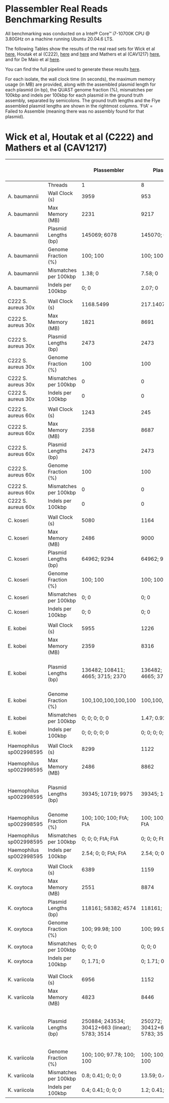 # Plassembler Real Reads Benchmarking Results 

All benchmarking was conducted on a Intel® Core™ i7-10700K CPU @ 3.80GHz on a machine running Ubuntu 20.04.6 LTS. 

The following Tables show the results of the real read sets for Wick et al [here](https://github.com/rrwick/Small-plasmid-Nanopore/blob/main/method.md), Houtak et al (C222), [here](https://doi.org/10.1101/2023.03.28.534496) and [here](https://github.com/gbouras13/CRS_Saureus_Evolutionary_Landscape) and Mathers et al (CAV1217) [here](https://doi.org/10.1128/AAC.01823-16), and for De Maio et al [here](https://doi.org/10.1099/mgen.0.000294).

You can find the full pipeline used to generate these results [here](https://github.com/gbouras13/plassembler_simulation_benchmarking).

For each isolate, the wall clock time (in seconds), the maximum memory usage (in MB) are provided, along with the assembled plasmid length for each plasmid  (in bp), the QUAST genome fraction (%), mismatches per 100kbp and indels per 100kbp for each plasmid in the ground truth assembly, separated by semicolons. The ground truth lengths and the Flye assembled plasmid lengths are shown in the rightmost columns. ‘FtA’ = Failed to Assemble (meaning there was no assembly found for that plasmid).


Wick et al, Houtak et al (C222) and Mathers et al (CAV1217)
=================================

|                         |                       | Plassembler                                    | Plassembler                                    | Plassembler                                    | Unicycler                                      | Unicycler                                      | Unicycler                                      | Ground Truth Length                        | Flye Length (From Plassembler) |
| ----------------------- | --------------------- | ---------------------------------------------- | ---------------------------------------------- | ---------------------------------------------- | ---------------------------------------------- | ---------------------------------------------- | ---------------------------------------------- | ------------------------------------------ | ------------------------------ |
|                         | Threads               | 1                                              | 8                                              | 16                                             | 1                                              | 8                                              | 16                                             |                                            |                                |
| A. baumannii            | Wall Clock (s)        | 3959                                           | 953                                            | 476                                            | 46227                                          | 7442                                           | 3649                                           |                                            |                                |
| A. baumannii            | Max Memory (MB)       | 2231                                           | 9217                                           | 15816                                          | 5180                                           | 7003                                           | 14041                                          |                                            |                                |
| A. baumannii            | Plasmid Lengths (bp)  | 145069; 6078                                   | 145070; 6078                                   | 145068; 6078                                   | 145069; 6078                                   | 145069; 6078                                   | 145069; 6078                                   | 145069; 6078                               | 145024; 12158                  |
| A. baumannii            | Genome Fraction (%)   | 100; 100                                       | 100; 100                                       | 100; 100                                       | 100; 100                                       | 100; 100                                       | 100; 100                                       |                                            |                                |
| A. baumannii            | Mismatches per 100kbp | 1.38; 0                                        | 7.58; 0                                        | 2.07; 0                                        | 18.19; 0                                       | 18.19; 0                                       | 18.19; 0                                       |                                            |                                |
| A. baumannii            | Indels per 100kbp     | 0; 0                                           | 2.07; 0                                        | 0.69; 0                                        | 0.63; 0                                        | 0.63; 0                                        | 0.63; 0                                        |                                            |                                |
|                         |                       |                                                |                                                |                                                |                                                |                                                |                                                |                                            |                                |
| C222 S. aureus 30x      | Wall Clock (s)        | 1168.5499                                      | 217.1407                                       | 200.3126                                       | 23910.1907                                     | 2889.0714                                      | 1947.4743                                      |                                            |                                |
| C222 S. aureus 30x      | Max Memory (MB)       | 1821                                           | 8691                                           | 4788                                           | 3385                                           | 6779                                           | 12504.45                                       |                                            |                                |
| C222 S. aureus 30x      | Plasmid Lengths (bp)  | 2473                                           | 2473                                           | 2473                                           | 2473                                           | 2473                                           | 2473                                           | 2473                                       | 2471                           |
| C222 S. aureus 30x      | Genome Fraction (%)   | 100                                            | 100                                            | 100                                            | 100                                            | 100                                            | 100                                            |                                            |                                |
| C222 S. aureus 30x      | Mismatches per 100kbp | 0                                              | 0                                              | 0                                              | 0                                              | 0                                              | 0                                              |                                            |                                |
| C222 S. aureus 30x      | Indels per 100kbp     | 0                                              | 0                                              | 0                                              | 0                                              | 0                                              | 0                                              |                                            |                                |
|                         |                       |                                                |                                                |                                                |                                                |                                                |                                                |                                            |                                |
| C222 S. aureus 60x      | Wall Clock (s)        | 1243                                           | 245                                            | 219.07                                         | 31093.06                                       | 3679.12                                        | 2420.97                                        |                                            |                                |
| C222 S. aureus 60x      | Max Memory (MB)       | 2358                                           | 8687                                           | 4700                                           | 3385                                           | 6958                                           | 13553.79                                       |                                            |                                |
| C222 S. aureus 60x      | Plasmid Lengths (bp)  | 2473                                           | 2473                                           | 2473                                           | 2473                                           | 2473                                           | 2473                                           | 2473                                       | 2471                           |
| C222 S. aureus 60x      | Genome Fraction (%)   | 100                                            | 100                                            | 100                                            | 100                                            | 100                                            | 100                                            |                                            |                                |
| C222 S. aureus 60x      | Mismatches per 100kbp | 0                                              | 0                                              | 0                                              | 0                                              | 0                                              | 0                                              |                                            |                                |
| C222 S. aureus 60x      | Indels per 100kbp     | 0                                              | 0                                              | 0                                              | 0                                              | 0                                              | 0                                              |                                            |                                |
|                         |                       |                                                |                                                |                                                |                                                |                                                |                                                |                                            |                                |
| C. koseri               | Wall Clock (s)        | 5080                                           | 1164                                           | 664                                            | 46448                                          | 7518                                           | 3695.6499                                      |                                            |                                |
| C. koseri               | Max Memory (MB)       | 2486                                           | 9000                                           | 13084                                          | 4868                                           | 7781                                           | 14041.38                                       |                                            |                                |
| C. koseri               | Plasmid Lengths (bp)  | 64962; 9294                                    | 64962; 9294                                    | 64962; 9294                                    | 64962; 9294                                    | 64962; 9294                                    | 64962; 9294                                    | 64962; 9294                                | 64931; 9287                    |
| C. koseri               | Genome Fraction (%)   | 100; 100                                       | 100; 100                                       | 100; 100                                       | 100; 100                                       | 100; 100                                       | 100; 100                                       |                                            |                                |
| C. koseri               | Mismatches per 100kbp | 0; 0                                           | 0; 0                                           | 0; 0                                           | 0; 0                                           | 0; 0                                           | 0; 0                                           |                                            |                                |
| C. koseri               | Indels per 100kbp     | 0; 0                                           | 0; 0                                           | 0; 0                                           | 0; 0                                           | 0; 0                                           | 0; 0                                           |                                            |                                |
|                         |                       |                                                |                                                |                                                |                                                |                                                |                                                |                                            |                                |
| E. kobei                | Wall Clock (s)        | 5955                                           | 1226                                           | 955                                            | 50203                                          | 7752                                           | 4112.6985                                      |                                            |                                |
| E. kobei                | Max Memory (MB)       | 2359                                           | 8316                                           | 5538                                           | 4473                                           | 7616                                           | 14062.13                                       |                                            |                                |
| E. kobei                | Plasmid Lengths (bp)  | 136482; 108411; 4665; 3715; 2370               | 136482; 108411; 4665; 3715; 2370               | 136478; 108411; 4665; 3715; 2370               | 136482; 108411; 4665; 3715; 2370               | 136482; 108411; 4665; 3715; 2370               | 136482; 108411; 4665; 3715; 2370               | 136482; 108411; 4665; 3715; 2370           | 136409; 108359                 |
| E. kobei                | Genome Fraction (%)   | 100,100,100,100,100                            | 100,100,100,100,100                            | 100,100,100,100,100                            | 100,100,100,100,100                            | 100,100,100,100,100                            | 100,100,100,100,100                            |                                            |                                |
| E. kobei                | Mismatches per 100kbp | 0; 0; 0; 0; 0                                  | 1.47; 0.92; 0; 0; 0                            | 0.73; 0; 0; 0; 0                               | 137.47; 3.6; 0; 0; 0                           | 137.47; 3.6; 0; 0; 0                           | 137.47; 3.6; 0; 0; 0                           |                                            |                                |
| E. kobei                | Indels per 100kbp     | 0; 0; 0; 0; 0                                  | 0; 0; 0; 0; 0                                  | 2.2; 0; 0; 0; 0                                | 4.68; 0; 0; 0; 0                               | 4.68; 0; 0; 0; 0                               | 4.68; 0; 0; 0; 0                               |                                            |                                |
|                         |                       |                                                |                                                |                                                |                                                |                                                |                                                |                                            |                                |
| Haemophilus sp002998595 | Wall Clock (s)        | 8299                                           | 1122                                           | 751.2137                                       | 37282                                          | 4509                                           | 2944                                           |                                            |                                |
| Haemophilus sp002998595 | Max Memory (MB)       | 2486                                           | 8862                                           | 16397.36                                       | 4064                                           | 7455                                           | 14041                                          |                                            |                                |
| Haemophilus sp002998595 | Plasmid Lengths (bp)  | 39345; 10719; 9975                             | 39345; 10719; 9975                             | 39345; 10719; 9975                             | 39345; 10719; 9975                             | 39345; 10719; 9975                             | 39345; 10719; 9975                             | 39398; 10719; 9975; 7392; 5675             | 39384; 21380; 19932; FtA; 5667 |
| Haemophilus sp002998595 | Genome Fraction (%)   | 100; 100; 100; FtA; FtA                        | 100; 100; 100; FtA; FtA                        | 100; 100; 100; FtA; FtA                        | 100; 100; 100; FtA; FtA                        | 100; 100; 100; FtA; FtA                        | 100; 100; 100; FtA; FtA                        |                                            |                                |
| Haemophilus sp002998595 | Mismatches per 100kbp | 0; 0; 0; FtA; FtA                              | 0; 0; 0; FtA; FtA                              | 0; 0; 0; FtA; FtA                              | 0; 0; 0; FtA; FtA                              | 0; 0; 0; FtA; FtA                              | 0; 0; 0; FtA; FtA                              |                                            |                                |
| Haemophilus sp002998595 | Indels per 100kbp     | 2.54; 0; 0; FtA; FtA                           | 2.54; 0; 0; FtA; FtA                           | 2.54; 0; 0; FtA; FtA                           | 2.54; 0; 0; FtA; FtA                           | 2.54; 0; 0; FtA; FtA                           | 2.54; 0; 0; FtA; FtA                           |                                            |                                |
|                         |                       |                                                |                                                |                                                |                                                |                                                |                                                |                                            |                                |
| K. oxytoca              | Wall Clock (s)        | 6389                                           | 1159                                           | 711                                            | 58823                                          | 9659                                           | 5036.2259                                      |                                            |                                |
| K. oxytoca              | Max Memory (MB)       | 2551                                           | 8874                                           | 17098                                          | 5832                                           | 8128                                           | 14041.44                                       |                                            |                                |
| K. oxytoca              | Plasmid Lengths (bp)  | 118161; 58382; 4574                            | 118161; 58382; 4574                            | 118161; 58382; 4574                            | 118161; 58472; 4574                            | 118161; 58472; 4574                            | 118161; 58472; 4574                            | 118161; 58472; 4574                        | 118092; 58416; 9133            |
| K. oxytoca              | Genome Fraction (%)   | 100; 99.98; 100                                | 100; 99.98; 100                                | 100; 99.98; 100                                | 100; 99.98; 100                                | 100; 99.98; 100                                | 100; 99.98; 100                                |                                            |                                |
| K. oxytoca              | Mismatches per 100kbp | 0; 0; 0                                        | 0; 0; 0                                        | 0; 0; 0                                        | 325.01; 0; 0                                   | 325.01; 0; 0                                   | 325.01; 0; 0                                   |                                            |                                |
| K. oxytoca              | Indels per 100kbp     | 0; 1.71; 0                                     | 0; 1.71; 0                                     | 0; 1.71; 0                                     | 10.56; 0; 0                                    | 10.56; 0; 0                                    | 10.56; 0; 0                                    |                                            |                                |
|                         |                       |                                                |                                                |                                                |                                                |                                                |                                                |                                            |                                |
|                         |                       |                                                |                                                |                                                |                                                |                                                |                                                |                                            |                                |
| K. variicola            | Wall Clock (s)        | 6956                                           | 1152                                           | 693                                            | 51865                                          | 7481                                           | 4057                                           |                                            |                                |
| K. variicola            | Max Memory (MB)       | 4823                                           | 8446                                           | 6833                                           | 3583                                           | 7100                                           | 13647                                          |                                            |                                |
| K. variicola            | Plasmid Lengths (bp)  | 250884; 243534; 30412+663 (linear); 5783; 3514 | 250272; 243534; 30412+663 (linear); 5783; 3514 | 250884; 243534; 30412+663 (linear); 5783; 3514 | 250902; 243534; 30412+663 (linear); 5783; 3514 | 250902; 243534; 30412+663 (linear); 5783; 3514 | 250902; 243534; 30412+663 (linear); 5783; 3514 | 250980; 243620; 31780 (linear); 5783; 3514 | 250828; 243496; 31698; 5777    |
| K. variicola            | Genome Fraction (%)   | 100; 100; 97.78; 100; 100                      | 100; 100; 97.78; 100; 100                      | 100; 100; 97.78; 100; 100                      | 100; 100; 97.78; 100; 100                      | 100; 100; 97.78; 100; 100                      | 100; 100; 97.78; 100; 100                      |                                            |                                |
| K. variicola            | Mismatches per 100kbp | 0.8; 0.41; 0; 0; 0                             | 13.59; 0.41; 0; 0; 0                           | 0.8; 0.41; 0; 0; 0                             | 105.81; 0.41; 0; 0; 0                          | 105.81; 0.41; 0; 0; 0                          | 105.81; 0.41; 0; 0; 0                          |                                            |                                |
| K. variicola            | Indels per 100kbp     | 0.4; 0.41; 0; 0; 0                             | 1.2; 0.41; 0; 0; 0                             | 0.8; 0.41; 0; 0; 0                             | 3.54; 0.41; 0; 0; 0                            | 3.54; 0.41; 0; 0; 0                            | 3.54; 0.41; 0; 0; 0                            |                                            |                                |